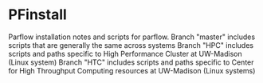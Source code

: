 # PFinstall
Parflow installation notes and scripts for parflow. 
Branch "master" includes scripts that are generally the same across systems
Branch "HPC" includes scripts and paths specific to High Performance Cluster at UW-Madison (Linux system)
Branch "HTC" includes scripts and paths specific to Center for High Throughput Computing resources at UW-Madison (Linux systems)
